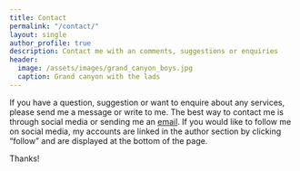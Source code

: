 ```yaml
---
title: Contact
permalink: "/contact/"
layout: single
author_profile: true
description: Contact me with an comments, suggestions or enquiries
header:
  image: /assets/images/grand_canyon_boys.jpg
  caption: Grand canyon with the lads
---
```


If you have a question, suggestion or want to enquire about any services, please send me a message or write to me. The best way to contact me is through social media or sending me an [email](mailto:gavineccles17@gmail.com). If you would like to follow me on social media, my accounts are linked in the author section by clicking “follow” and are displayed at the bottom of the page. 

Thanks!
